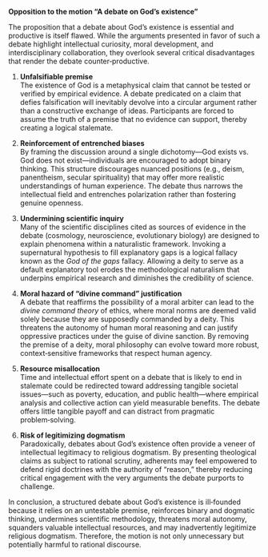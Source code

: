 **Opposition to the motion “A debate on God’s existence”**

The proposition that a debate about God’s existence is essential and productive is itself flawed. While the arguments presented in favor of such a debate highlight intellectual curiosity, moral development, and interdisciplinary collaboration, they overlook several critical disadvantages that render the debate counter‑productive.

1. **Unfalsifiable premise**  
   The existence of God is a metaphysical claim that cannot be tested or verified by empirical evidence. A debate predicated on a claim that defies falsification will inevitably devolve into a circular argument rather than a constructive exchange of ideas. Participants are forced to assume the truth of a premise that no evidence can support, thereby creating a logical stalemate.

2. **Reinforcement of entrenched biases**  
   By framing the discussion around a single dichotomy—God exists vs. God does not exist—individuals are encouraged to adopt binary thinking. This structure discourages nuanced positions (e.g., deism, panentheism, secular spirituality) that may offer more realistic understandings of human experience. The debate thus narrows the intellectual field and entrenches polarization rather than fostering genuine openness.

3. **Undermining scientific inquiry**  
   Many of the scientific disciplines cited as sources of evidence in the debate (cosmology, neuroscience, evolutionary biology) are designed to explain phenomena within a naturalistic framework. Invoking a supernatural hypothesis to fill explanatory gaps is a logical fallacy known as the *God of the gaps* fallacy. Allowing a deity to serve as a default explanatory tool erodes the methodological naturalism that underpins empirical research and diminishes the credibility of science.

4. **Moral hazard of “divine command” justification**  
   A debate that reaffirms the possibility of a moral arbiter can lead to the *divine command theory* of ethics, where moral norms are deemed valid solely because they are supposedly commanded by a deity. This threatens the autonomy of human moral reasoning and can justify oppressive practices under the guise of divine sanction. By removing the premise of a deity, moral philosophy can evolve toward more robust, context‑sensitive frameworks that respect human agency.

5. **Resource misallocation**  
   Time and intellectual effort spent on a debate that is likely to end in stalemate could be redirected toward addressing tangible societal issues—such as poverty, education, and public health—where empirical analysis and collective action can yield measurable benefits. The debate offers little tangible payoff and can distract from pragmatic problem‑solving.

6. **Risk of legitimizing dogmatism**  
   Paradoxically, debates about God’s existence often provide a veneer of intellectual legitimacy to religious dogmatism. By presenting theological claims as subject to rational scrutiny, adherents may feel empowered to defend rigid doctrines with the authority of “reason,” thereby reducing critical engagement with the very arguments the debate purports to challenge.

In conclusion, a structured debate about God’s existence is ill‑founded because it relies on an untestable premise, reinforces binary and dogmatic thinking, undermines scientific methodology, threatens moral autonomy, squanders valuable intellectual resources, and may inadvertently legitimize religious dogmatism. Therefore, the motion is not only unnecessary but potentially harmful to rational discourse.